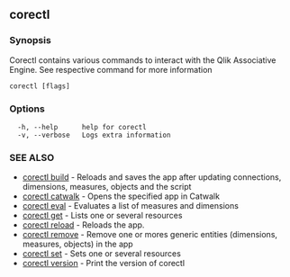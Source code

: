## corectl



### Synopsis

Corectl contains various commands to interact with the Qlik Associative Engine. See respective command for more information

```
corectl [flags]
```

### Options

```
  -h, --help      help for corectl
  -v, --verbose   Logs extra information
```

### SEE ALSO

* [corectl build](corectl_build.md)	 - Reloads and saves the app after updating connections, dimensions, measures, objects and the script
* [corectl catwalk](corectl_catwalk.md)	 - Opens the specified app in Catwalk
* [corectl eval](corectl_eval.md)	 - Evaluates a list of measures and dimensions
* [corectl get](corectl_get.md)	 - Lists one or several resources
* [corectl reload](corectl_reload.md)	 - Reloads the app.
* [corectl remove](corectl_remove.md)	 - Remove one or mores generic entities (dimensions, measures, objects) in the app
* [corectl set](corectl_set.md)	 - Sets one or several resources
* [corectl version](corectl_version.md)	 - Print the version of corectl

